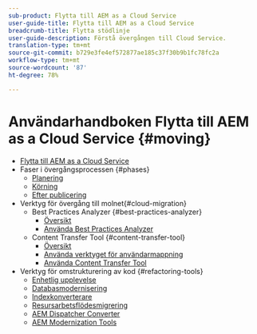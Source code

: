 ```yaml
---
sub-product: Flytta till AEM as a Cloud Service
user-guide-title: Flytta till AEM as a Cloud Service
breadcrumb-title: Flytta stödlinje
user-guide-description: Förstå övergången till Cloud Service.
translation-type: tm+mt
source-git-commit: b729e3fe4ef572877ae185c37f30b9b1fc78fc2a
workflow-type: tm+mt
source-wordcount: '87'
ht-degree: 78%

---
```



# Användarhandboken Flytta till AEM as a Cloud Service {#moving}

+ [Flytta till AEM as a Cloud Service](/help/move-to-cloud-service/home.md)
+ Faser i övergångsprocessen {#phases}
   + [Planering](/help/move-to-cloud-service/planning.md)
   + [Körning](/help/move-to-cloud-service/execution.md) 
   + [Efter publicering](/help/move-to-cloud-service/post-go-live.md)
+ Verktyg för övergång till molnet{#cloud-migration}
   + Best Practices Analyzer {#best-practices-analyzer}
      + [Översikt](/help/move-to-cloud-service/best-practices-analyzer/overview-best-practices-analyzer.md)
      + [Använda Best Practices Analyzer](/help/move-to-cloud-service/best-practices-analyzer/using-best-practices-analyzer.md)
   + Content Transfer Tool {#content-transfer-tool}
      + [Översikt](/help/move-to-cloud-service/content-transfer-tool/overview-content-transfer-tool.md)
      + [Använda verktyget för användarmappning](/help/move-to-cloud-service/content-transfer-tool/using-user-mapping-tool.md)
      + [Använda Content Transfer Tool](/help/move-to-cloud-service/content-transfer-tool/using-content-transfer-tool.md)
+ Verktyg för omstrukturering av kod {#refactoring-tools}
   + [Enhetlig upplevelse](/help/move-to-cloud-service/unified-experience.md)
   + [Databasmodernisering](/help/move-to-cloud-service/refactoring-tools/repo-modernizer.md)
   + [Indexkonverterare](/help/move-to-cloud-service/refactoring-tools/index-converter.md)
   + [Resursarbetsflödesmigrering](/help/move-to-cloud-service/moving-to-aem-assets/asset-workflow-migration-tool.md)
   + [AEM Dispatcher Converter](/help/move-to-cloud-service/refactoring-tools/dispatcher-transformation-utility-tools.md)
   + [AEM Modernization Tools](/help/move-to-cloud-service/refactoring-tools/aem-modernization-tools.md)
